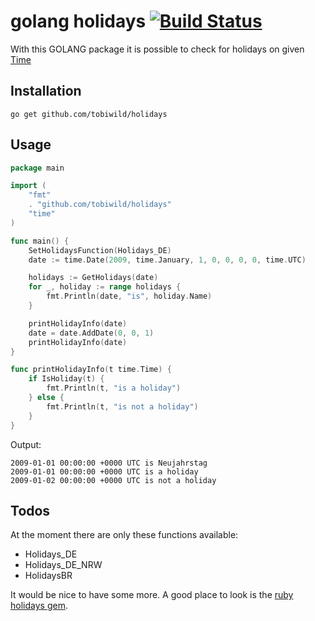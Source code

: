 # golang holidays [![Build Status](https://travis-ci.org/tobiwild/holidays.svg?branch=master)](https://travis-ci.org/tobiwild/holidays)

With this GOLANG package it is possible to check for holidays on given [Time](https://golang.org/pkg/time/#Time)

## Installation

    go get github.com/tobiwild/holidays

## Usage

```go
package main

import (
	"fmt"
	. "github.com/tobiwild/holidays"
	"time"
)

func main() {
	SetHolidaysFunction(Holidays_DE)
	date := time.Date(2009, time.January, 1, 0, 0, 0, 0, time.UTC)

	holidays := GetHolidays(date)
	for _, holiday := range holidays {
		fmt.Println(date, "is", holiday.Name)
	}

	printHolidayInfo(date)
	date = date.AddDate(0, 0, 1)
	printHolidayInfo(date)
}

func printHolidayInfo(t time.Time) {
	if IsHoliday(t) {
		fmt.Println(t, "is a holiday")
	} else {
		fmt.Println(t, "is not a holiday")
	}
}
```

Output:

```
2009-01-01 00:00:00 +0000 UTC is Neujahrstag
2009-01-01 00:00:00 +0000 UTC is a holiday
2009-01-02 00:00:00 +0000 UTC is not a holiday
```

## Todos

At the moment there are only these functions available:

* Holidays_DE
* Holidays_DE_NRW
* HolidaysBR

It would be nice to have some more. A good place to look is the [ruby holidays gem](https://github.com/holidays/holidays/tree/master/data).
